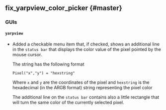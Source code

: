 fix_yarpview_color_picker {#master}
-------------------------

### GUIs

#### `yarpview`

* Added a checkable menu item that, if checked, shows an additional line in the `status bar` that displays the color value of the pixel pointed by the mouse cursor.
  
  The string has the following format 
  ```
  Pixel("x","y") = "hexstring"
  ```
  Where  `x` and `y` are the coordinates of the pixel and `hexstring` is the hexadecimal (in the ARGB format) string representing the pixel color
  
  The additional line on the `status bar` contains also a little rectangle that will turn the same color of the currently selected pixel.
